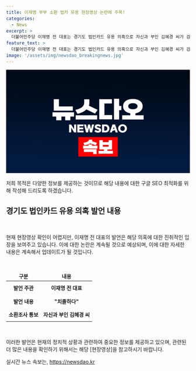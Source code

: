 ```yaml
---
title: 이재명 부부 소환 법카 유용 현장영상 논란에 주목!
categories:
  - News
excerpt: >
  더불어민주당 이재명 전 대표는 경기도 법인카드 유용 의혹으로 자신과 부인 김혜경 씨가 검찰의 소환조사 통보를 받은 것과 관련해 치졸하다며 일갈했다. 전체 발언 내용은 [현장영상]을 통해 확인해보세요. 이재명의 강한 언변으로 논란이 확산되고 있으며, 사람들의 이목을 끈 상황이다.
feature_text: >
  더불어민주당 이재명 전 대표는 경기도 법인카드 유용 의혹으로 자신과 부인 김혜경 씨가 검찰의 소환조사 통보를 받은 것과 관련해 치졸하다며 일갈했다. 전체 발언 내용은 [현장영상]을 통해 확인해보세요. 이재명의 강한 언변으로 논란이 확산되고 있으며, 사람들의 이목을 끈 상황이다.
image: '/assets/img/newsdao_breakingnews.jpg'
---
```


<p><img src="/assets/img/newsdao_breakingnews.jpg" alt="ranknews 속보" /></p>

<p>저희 목적은 다양한 정보를 제공하는 것이므로 해당 내용에 대한 구글 SEO 최적화를 위해 작성해 드리도록 하겠습니다. </p>

<h2 data-ke-size="size26">경기도 법인카드 유용 의혹 발언 내용</h2>

<p data-ke-size="size16">&nbsp;</p>

<p>현재 현장영상 확인이 어렵지만, 이재명 전 대표의 발언은 해당 의혹에 대한 진취적인 입장을 보여주고 있습니다. 이에 대한 논란은 계속될 것으로 예상되며, 이에 대한 자세한 내용은 계속해서 업데이트가 될 것입니다.</p>

<p data-ke-size="size16">&nbsp;</p>

<table>
<thead>
<tr>
<td style="text-align: center; height: 17px;"><b>구분</b></td>
<td style="text-align: center; height: 17px;"><b>내용</b></td>
</tr>
</thead>
<tbody>
<tr>
<td style="text-align: center; height: 32px;"><b>발언 주관</b></td>
<td style="text-align: center; height: 32px;"><b>이재명 전 대표</b></td>
</tr>
<tr>
<td style="text-align: center; height: 31px;"><b>발언 내용</b></td>
<td style="text-align: center; height: 31px;"><b>"치졸하다"</b></td>
</tr>
<tr>
<td style="text-align: center; height: 31px;"><b>소환조사 통보</b></td>
<td style="text-align: center; height: 31px;"><b>자신과 부인 김혜경 씨</b></td>
</tr>
</tbody>
</table>

<p data-ke-size="size16">&nbsp;</p>

<p>이러한 발언은 현재의 정치적 상황과 관련하여 중요한 정보를 제공하고 있으며, 관련된 더 많은 내용을 확인하기 위해서는 해당 [현장영상]을 참고하시기 바랍니다.</p>
실시간 뉴스 속보는, <a href="https://newsdao.kr" rel="dofollow">https://newsdao.kr</a>


